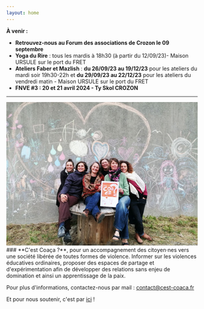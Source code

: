 ```yaml
---
layout: home
---
```

**À venir :**
- **Retrouvez-nous au Forum des associations de Crozon le 09 septembre**
- **Yoga du Rire** : tous les mardis à 18h30 (à partir du 12/09/23)- Maison URSULE sur le port du FRET
- **Ateliers Faber et Mazlish** : **du 26/09/23 au 19/12/23** pour les ateliers du mardi soir 19h30-22h et **du 29/09/23 au 22/12/23** pour les ateliers du vendredi matin  -  Maison URSULE sur le port du FRET 
- **FNVE #3 : 20 et 21 avril 2024 - Ty Skol CROZON**

*******
<center><img class="fit-picture" src="./assets/img/page-accueil-site.jpg"
     alt="Photo de l'équipe"></center>
### **C'est Coaça ?**, pour un accompagnement des citoyen·nes vers une société libérée de toutes formes de violence. Informer sur les violences éducatives ordinaires, proposer des espaces de partage et d'expérimentation afin de développer des relations sans enjeu de domination et ainsi un apprentissage de la paix.

Pour plus d'informations, contactez-nous par mail : <a href="mailto:contact@cest-coaca.fr">contact@cest-coaca.fr</a>

Et pour nous soutenir, c'est par [ici](https://www.helloasso.com/associations/c-est-coaca-c-est-de-la-culture-d-ocytocine-pour-accorder-le-coeur-et-les-actes/adhesions/adhesion-2022-2023/widget) !


<!--
<center><img class="fit-picture" src="./assets/img/affiche-yoga-du-rire.jpg"
     alt="Affiche Yoga du Rire"></center>
-->
